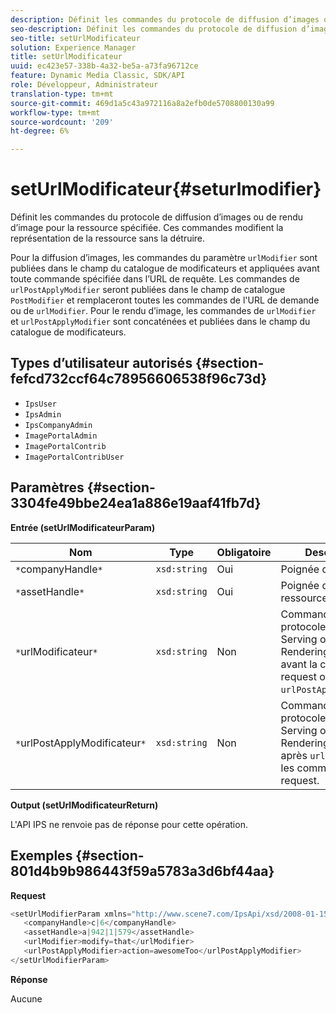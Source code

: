 ```yaml
---
description: Définit les commandes du protocole de diffusion d’images ou de rendu d’image pour la ressource spécifiée. Ces commandes modifient la représentation de la ressource sans la détruire.
seo-description: Définit les commandes du protocole de diffusion d’images ou de rendu d’image pour la ressource spécifiée. Ces commandes modifient la représentation de la ressource sans la détruire.
seo-title: setUrlModificateur
solution: Experience Manager
title: setUrlModificateur
uuid: ec423e57-338b-4a32-be5a-a73fa96712ce
feature: Dynamic Media Classic, SDK/API
role: Développeur, Administrateur
translation-type: tm+mt
source-git-commit: 469d1a5c43a972116a8a2efb0de5708800130a99
workflow-type: tm+mt
source-wordcount: '209'
ht-degree: 6%

---
```



# setUrlModificateur{#seturlmodifier}

Définit les commandes du protocole de diffusion d’images ou de rendu d’image pour la ressource spécifiée. Ces commandes modifient la représentation de la ressource sans la détruire.

Pour la diffusion d’images, les commandes du paramètre `urlModifier` sont publiées dans le champ du catalogue de modificateurs et appliquées avant toute commande spécifiée dans l’URL de requête. Les commandes de `urlPostApplyModifier` seront publiées dans le champ de catalogue `PostModifier` et remplaceront toutes les commandes de l&#39;URL de demande ou de `urlModifier`. Pour le rendu d’image, les commandes de `urlModifier` et `urlPostApplyModifier` sont concaténées et publiées dans le champ du catalogue de modificateurs.

## Types d’utilisateur autorisés {#section-fefcd732ccf64c78956606538f96c73d}

* `IpsUser`
* `IpsAdmin`
* `IpsCompanyAdmin`
* `ImagePortalAdmin`
* `ImagePortalContrib`
* `ImagePortalContribUser`

## Paramètres {#section-3304fe49bbe24ea1a886e19aaf41fb7d}

**Entrée (setUrlModificateurParam)**

| Nom | Type | Obligatoire | Description |
|---|---|---|---|
| `*`companyHandle`*` | `xsd:string` | Oui | Poignée de société. |
| `*`assetHandle`*` | `xsd:string` | Oui | Poignée de ressource. |
| `*`urlModificateur`*` | `xsd:string` | Non | Commandes du protocole Image Serving ou Image Rendering à appliquer avant la commande request ou `urlPostApplyModifier`. |
| `*`urlPostApplyModificateur`*` | `xsd:string` | Non | Commandes du protocole Image Serving ou Image Rendering à appliquer après `urlModifier` et les commandes request. |

**Output (setUrlModificateurReturn)**

L&#39;API IPS ne renvoie pas de réponse pour cette opération.

## Exemples {#section-801d4b9b986443f59a5783a3d6bf44aa}

**Request**

```java
<setUrlModifierParam xmlns="http://www.scene7.com/IpsApi/xsd/2008-01-15">
   <companyHandle>c|6</companyHandle>
   <assetHandle>a|942|1|579</assetHandle>
   <urlModifier>modify=that</urlModifier>
   <urlPostApplyModifier>action=awesomeToo</urlPostApplyModifier>
</setUrlModifierParam>
```

**Réponse**

Aucune
